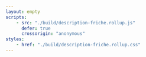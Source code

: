 ```yaml
---
layout: empty
scripts:
    - src: "./build/description-friche.rollup.js"
      defer: true
      crossorigin: "anonymous"
styles:
    - href: "./build/description-friche.rollup.css"
---
```


<div class="svelte-main"></div>
